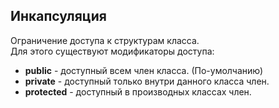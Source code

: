 ## Инкапсуляция
Ограничение доступа к структурам класса.\
Для этого существуют модификаторы доступа:
- **public** - доступный всем член класса. (По-умолчанию)
- **private** - доступный только внутри данного класса член.
- **protected** - доступный в производных классах член.

